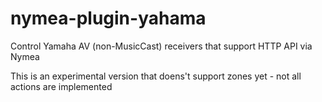 # nymea-plugin-yahama
Control Yamaha AV (non-MusicCast) receivers that support HTTP API via Nymea


This is an experimental version that doens't support zones yet - not all actions are implemented
